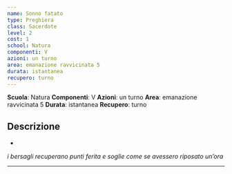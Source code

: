 ```yaml
---
name: Sonno fatato
type: Preghiera
class: Sacerdote
level: 2
cost: 1
school: Natura
componenti: V
azioni: un turno
area: emanazione ravvicinata 5
durata: istantanea
recupero: turno
---
```

**Scuola**: Natura
**Componenti**: V
**Azioni**: un turno
**Area**: emanazione ravvicinata 5
**Durata**: istantanea
**Recupero**: turno

**Descrizione**
-

-

*i bersagli recuperano punti ferita e soglie come se avessero riposato un’ora*

---